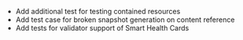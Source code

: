 * Add additional test for testing contained resources
* Add test case for broken snapshot generation on content reference
* Add tests for validator support of Smart Health Cards
